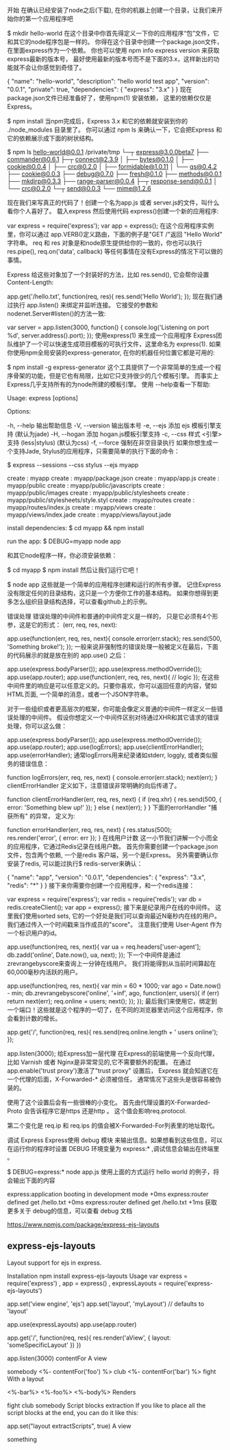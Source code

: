 开始
在确认已经安装了node之后(下载), 在你的机器上创建一个目录，让我们来开始你的第一个应用程序吧

$ mkdir hello-world
在这个目录中你首先得定义一下你的应用程序“包”文件，它和其它的node程序包是一样的。 你得在这个目录中创建一个package.json文件，在里面express作为一个依赖。 你也可以使用 npm info express version 来获取express最新的版本号， 最好使用最新的版本号而不是下面的3.x，这样新出的功能就不会让你感觉到奇怪了。

{
  "name": "hello-world",
  "description": "hello world test app",
  "version": "0.0.1",
  "private": true,
  "dependencies": {
    "express": "3.x"
  }
}
现在package.json文件已经准备好了，使用npm(1) 安装依赖， 这里的依赖仅仅是Express。

$ npm install
当npm完成后，Express 3.x 和它的依赖就安装到你的 ./node_modules 目录里了。 你可以通过 npm ls 来确认一下，它会把Express 和它的依赖展示成下面的树状结构。

$ npm ls
hello-world@0.0.1 /private/tmp
└─┬ express@3.0.0beta7
  ├── commander@0.6.1
  ├─┬ connect@2.3.9
  │ ├── bytes@0.1.0
  │ ├── cookie@0.0.4
  │ ├── crc@0.2.0
  │ ├── formidable@1.0.11
  │ └── qs@0.4.2
  ├── cookie@0.0.3
  ├── debug@0.7.0
  ├── fresh@0.1.0
  ├── methods@0.0.1
  ├── mkdirp@0.3.3
  ├── range-parser@0.0.4
  ├─┬ response-send@0.0.1
  │ └── crc@0.2.0
  └─┬ send@0.0.3
    └── mime@1.2.6
    
现在我们来写真正的代码了！创建一个名为app.js 或者 server.js的文件，叫什么看你个人喜好了。 载入express 然后使用代码 express()创建一个新的应用程序:

var express = require('express');
var app = express();
在这个应用程序实例里，你可以通过 app.VERB()定义路由，下面的例子是"GET /"返回 "Hello World" 字符串。 req 和 res 对象是和node原生提供给你的一致的，你也可以执行 res.pipe(), req.on('data', callback) 等任何事情在没有Express的情况下可以做的事情。

Express 给这些对象加了一个封装好的方法，比如 res.send(), 它会帮你设置Content-Length:

app.get('/hello.txt', function(req, res){
  res.send('Hello World');
});
现在我们通过执行 app.listen() 来绑定并监听连接。 它接受的参数和nodenet.Server#listen()的方法一致:

var server = app.listen(3000, function() {
    console.log('Listening on port %d', server.address().port);
});
使用express(1) 来生成一个应用程序
Express团队维护了一个可以快速生成项目模板的可执行文件，这里命名为 express(1). 如果你使用npm全局安装的express-generator, 在你的机器任何位置它都是可用的:

$ npm install -g express-generator
这个工具提供了一个非常简单的生成一个程序骨架的功能，但是它也有局限，比如它只支持很少的几个模板引擎。 而事实上Express几乎支持所有的为node所建的模板引擎。 使用 --help查看一下帮助:

Usage: express [options]

Options:

  -h, --help          输出帮助信息
  -V, --version       输出版本号
  -e, --ejs           添加 ejs 模板引擎支持 (默认为jade)
  -H, --hogan         添加 hogan.js模板引擎支持
  -c, --css   样式 <引擎> 支持 (less|stylus) (默认为css)
  -f, --force         强制在非空目录执行
如果你想生成一个支持Jade, Stylus的应用程序，只需要简单的执行下面的命令：

$ express --sessions --css stylus --ejs myapp

create : myapp
create : myapp/package.json
create : myapp/app.js
create : myapp/public
create : myapp/public/javascripts
create : myapp/public/images
create : myapp/public/stylesheets
create : myapp/public/stylesheets/style.styl
create : myapp/routes
create : myapp/routes/index.js
create : myapp/views
create : myapp/views/index.jade
create : myapp/views/layout.jade

install dependencies:
  $ cd myapp && npm install
  
run the app:
  $ DEBUG=myapp node app  
  
和其它node程序一样，你必须安装依赖：

$ cd myapp
$ npm install
然后让我们运行它吧！

$ node app
这些就是一个简单的应用程序创建和运行的所有步骤。 记住Express没有限定任何的目录结构，这只是一个方便你工作的基本结构。 如果你想得到更多怎么组织目录结构选择，可以查看github上的示例。

错误处理
错误处理的中间件和普通的中间件定义是一样的， 只是它必须有4个形参，这是它的形式： (err, req, res, next):

app.use(function(err, req, res, next){
  console.error(err.stack);
  res.send(500, 'Something broke!');
});
一般来说非强制性的错误处理一般被定义在最后，下面的代码展示的就是放在别的 app.use() 之后：

app.use(express.bodyParser());
app.use(express.methodOverride());
app.use(app.router);
app.use(function(err, req, res, next){
  // logic
});
在这些中间件里的响应是可以任意定义的。只要你喜欢，你可以返回任意的内容，譬如HTML页面, 一个简单的消息，或者一个JSON字符串。

对于一些组织或者更高层次的框架，你可能会像定义普通的中间件一样定义一些错误处理的中间件。 假设你想定义一个中间件区别对待通过XHR和其它请求的错误处理，你可以这么做：

app.use(express.bodyParser());
app.use(express.methodOverride());
app.use(app.router);
app.use(logErrors);
app.use(clientErrorHandler);
app.use(errorHandler);
通常logErrors用来纪录诸如stderr, loggly, 或者类似服务的错误信息：

function logErrors(err, req, res, next) {
  console.error(err.stack);
  next(err);
}
clientErrorHandler 定义如下，注意错误非常明确的向后传递了。

function clientErrorHandler(err, req, res, next) {
  if (req.xhr) {
    res.send(500, { error: 'Something blew up!' });
  } else {
    next(err);
  }
}
下面的errorHandler "捕获所有" 的异常， 定义为:

function errorHandler(err, req, res, next) {
  res.status(500);
  res.render('error', { error: err });
}
在线用户计数
这一小节我们讲解一个小而全的应用程序，它通过Redis记录在线用户数。 首先你需要创建一个package.json 文件，包含两个依赖, 一个是redis 客户端，另一个是Express。 另外需要确认你安装了redis, 可以能过执行$ redis-server来确认：

{
  "name": "app",
  "version": "0.0.1",
  "dependencies": {
    "express": "3.x",
    "redis": "*"
  }
}
接下来你需要你创建一个应用程序，和一个redis连接：

var express = require('express');
var redis = require('redis');
var db = redis.createClient();
var app = express();
接下来是纪录用户在线的中间件。 这里我们使用sorted sets, 它的一个好处是我们可以查询最近N毫秒内在线的用户。 我们通过传入一个时间戳来当作成员的"score"。 注意我们使用 User-Agent 作为一个标识用户的id。

app.use(function(req, res, next){
  var ua = req.headers['user-agent'];
  db.zadd('online', Date.now(), ua, next);
});
下一个中间件是通过zrevrangebyscore来查询上一分钟在线用户。 我们将能得到从当前时间算起在60,000毫秒内活跃的用户。

app.use(function(req, res, next){
  var min = 60 * 1000;
  var ago = Date.now() - min;
  db.zrevrangebyscore('online', '+inf', ago, function(err, users){
    if (err) return next(err);
    req.online = users;
    next();
  });
});
最后我们来使用它，绑定到一个端口！这些就是这个程序的一切了，在不同的浏览器里访问这个应用程序，你会看到计数的增长。

app.get('/', function(req, res){
  res.send(req.online.length + ' users online');
});

app.listen(3000);
给Express加一层代理
在Express的前端使用一个反向代理，比如 Varnish 或者 Nginx是非常常见的,它不需要额外的配置。 在通过app.enable('trust proxy')激活了"trust proxy" 设置后， Express 就会知道它在一个代理的后面，X-Forwarded-* 必须被信任， 通常情况下这些头是很容易被伪装的。

使用了这个设置后会有一些很棒的小变化。 首先由代理设置的X-Forwarded-Proto 会告诉程序它是https 还是http 。 这个值会影响req.protocol.

第二个变化是 req.ip 和 req.ips 的值会被X-Forwarded-For列表里的地址取代。

调试 Express
Express使用 debug 模块 来输出信息。如果想看到这些信息，可以在运行你的程序时设置 DEBUG 环境变量为 express:* ,调试信息会输出在终端里 。

$ DEBUG=express:* node app.js
使用上面的方式运行 hello world 的例子，将会输出下面的内容

express:application booting in development mode +0ms
express:router defined get /hello.txt +0ms
express:router defined get /hello.txt +1ms
获取更多关于 debug的信息，可以查看 debug 文档



https://www.npmjs.com/package/express-ejs-layouts

## express-ejs-layouts

Layout support for ejs in express.


Installation
npm install express-ejs-layouts
Usage
var express = require('express')
  , app = express()
  , expressLayouts = require('express-ejs-layouts')

app.set('view engine', 'ejs')
app.set('layout', 'myLayout') // defaults to 'layout'     

app.use(expressLayouts)
app.use(app.router)

app.get('/', function(req, res){
  res.render('aView', { layout: 'someSpecificLayout' })
})

app.listen(3000)
contentFor
A view

somebody
<%- contentFor('foo') %>
club
<%- contentFor('bar') %>
fight
With a layout

<%-bar%> <%-foo%>
<%-body%>
Renders

fight club
somebody
Script blocks extraction
If you like to place all the script blocks at the end, you can do it like this:

app.set("layout extractScripts", true)
A view

something<script>somejs<script>something
With a layout

...
<body>
<%- body %>
<%- script %>
</body>
Renders

...
<body>
somethingsomething
<script>somejs<script>
</body>
Enabling invididually:

req.render('view', { parseScript: true })
Optional sections
In a layout, you can have optional sections using defineContent: Unspecified section content defaults to ''.

1
<%-defineContent('a')%>
2
<%-defineContent('b')%>
3
with a view:

<%- contentFor('a') %>
1.5
will render:

1
1.5
2
3
Running tests
Clone the rep

make test

## 将模板页后缀换成.html

这是一个小技巧，看着.ejs的后缀总觉得不爽，使用如下方法，可以将模板文件的后缀换成我们习惯的.html。

1.在app.js的头上定义ejs:
var ejs = require('ejs');

2.注册html模板引擎：
app.engine('html',ejs.__express);

3.将模板引擎换成html:
app.set('view engine', 'html');

4.修改模板文件的后缀为.html。

好了，任务完成，可以运行观看效果了！